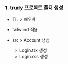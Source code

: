 ### 1. trudy 프로젝트 폴더 생성

- TIL > 배우찬

- tailwiind 적용
- src > Account 생성
  - Login.tsx 생성
  - Login.css 생성



